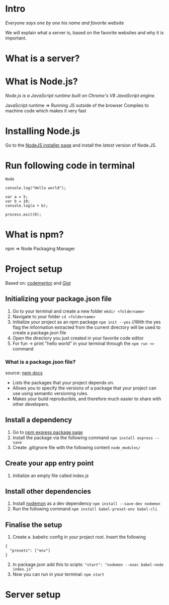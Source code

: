 # Intro
_Everyone says one by one his name and favorite website_

We will explain what a server is, based on the favorite websites and why it is important.

# What is a server?

# What is Node.js?
_Node.js is a JavaScript runtime built on Chrome's V8 JavaScript engine._

JavaScript runtime => Running JS outside of the browser
Compiles to machine code which makes it very fast

# Installing Node.js
Go to the [NodeJS installer page](https://nodejs.org/en/download/current/) and install the *latest* version of Node.JS.


# Run following code in terminal
```
Node

console.log("Hello world");

var a = 5;
var b = 10;
console.log(a + b);

process.exit(0);
```

# What is npm?
npm => Node Packaging Manager


# Project setup
Based on: [codementor](https://www.codementor.io/iykyvic/writing-your-nodejs-apps-using-es6-6dh0edw2o) and [Gist](https://gist.github.com/rahman541/f23d7bb242520e17517644d4dd179190)
## Initializing your package.json file
1. Go to your terminal and create a new folder `mkdir <foldername>`
2. Navigate to your folder `cd <foldername>`
3. Initialize your project as an npm package `npm init --yes` //With the yes flag the information extracted from the current directory will be used to create a package.json file
4. Open the directory you just created in your favorite code editor
5. For fun -> print "hello world" in your terminal through the `npm run <>` command
### What is a package.json file?
source: [npm docs](https://docs.npmjs.com/getting-started/using-a-package.json)
- Lists the packages that your project depends on.
- Allows you to specify the versions of a package that your project can use using semantic versioning rules.
- Makes your build reproducible, and therefore much easier to share with other developers.

## Install a dependency
1. Go to [npm express package page](https://www.npmjs.com/package/express)
2. Install the package via the following command `npm install express --save`
3. Create .gitignore file with the following content `node_modules/`

## Create your app entry point
1. Initialize an empty file called index.js

## Install other dependencies
1. Install [nodemon](https://www.npmjs.com/package/nodemon) as a dev dependency `npm install --save-dev nodemon`
2. Run the following command `npm install babel-preset-env babel-cli`

## Finalise the setup
1. Create a .babelrc config in your project root. Insert the following
```
{
  "presets": ["env"]
}
```
2. In package.json add this to scipts: `"start": "nodemon --exec babel-node index.js"`
3. Now you can run in your terminal: `npm start`

# Server setup
